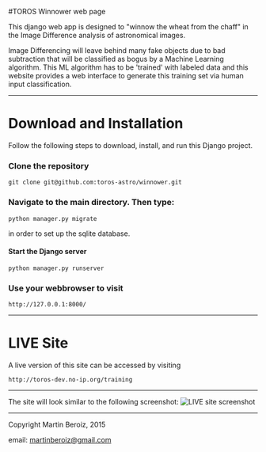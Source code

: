 #TOROS Winnower web page

This django web app is designed to "winnow the wheat from the chaff" in the Image Difference analysis of astronomical images. 

Image Differencing will leave behind many fake objects due to bad subtraction that will be classified as bogus by a Machine Learning algorithm. This ML algorithm has to be 'trained' with labeled data and this website provides a web interface to generate this training set via human input classification.

---

# Download and Installation
Follow the following steps to download, install, and run this Django project.

### Clone the repository
```
git clone git@github.com:toros-astro/winnower.git
```

### Navigate to the main directory. Then type:
```
python manager.py migrate
```
in order to set up the sqlite database.

#### Start the Django server
```
python manager.py runserver
```

### Use your webbrowser to visit
```
http://127.0.0.1:8000/
```

---

# LIVE Site
A live version of this site can be accessed by visiting
```
http://toros-dev.no-ip.org/training
```

---

The site will look similar to the following screenshot:
![LIVE site screenshot](http://i.imgur.com/sVWE8eD.png)

---

Copyright Martin Beroiz, 2015

email: <martinberoiz@gmail.com>
